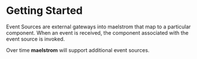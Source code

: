 # Getting Started

Event Sources are external gateways into maelstrom that map to a particular
component. When an event is received, the component associated with the event
source is invoked.

Over time **maelstrom** will support additional event sources.

